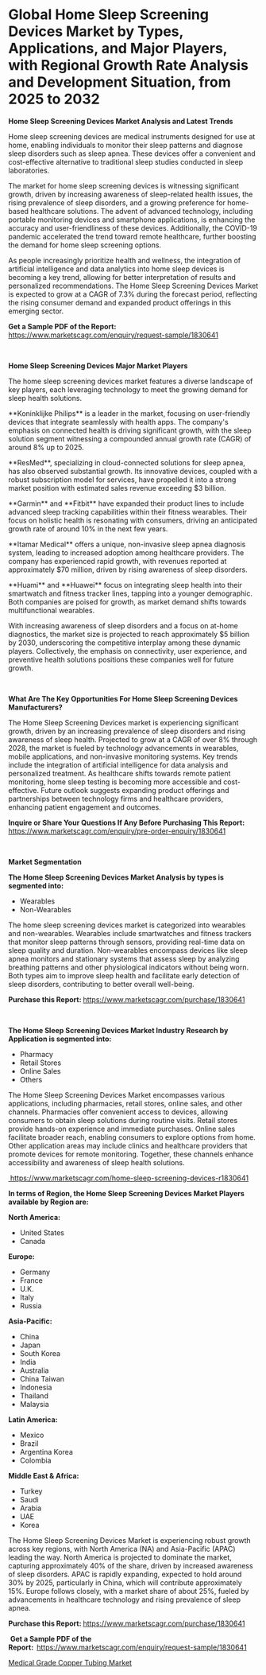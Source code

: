 <p><h1>Global Home Sleep Screening Devices Market by Types, Applications, and Major Players, with Regional Growth Rate Analysis and Development Situation, from 2025 to 2032</h1></p><p><strong>Home Sleep Screening Devices Market Analysis and Latest Trends</strong></p>
<p><p>Home sleep screening devices are medical instruments designed for use at home, enabling individuals to monitor their sleep patterns and diagnose sleep disorders such as sleep apnea. These devices offer a convenient and cost-effective alternative to traditional sleep studies conducted in sleep laboratories.</p><p>The market for home sleep screening devices is witnessing significant growth, driven by increasing awareness of sleep-related health issues, the rising prevalence of sleep disorders, and a growing preference for home-based healthcare solutions. The advent of advanced technology, including portable monitoring devices and smartphone applications, is enhancing the accuracy and user-friendliness of these devices. Additionally, the COVID-19 pandemic accelerated the trend toward remote healthcare, further boosting the demand for home sleep screening options.</p><p>As people increasingly prioritize health and wellness, the integration of artificial intelligence and data analytics into home sleep devices is becoming a key trend, allowing for better interpretation of results and personalized recommendations. The Home Sleep Screening Devices Market is expected to grow at a CAGR of 7.3% during the forecast period, reflecting the rising consumer demand and expanded product offerings in this emerging sector.</p></p>
<p><strong>Get a Sample PDF of the Report:&nbsp;</strong> <a href="https://www.marketscagr.com/enquiry/request-sample/1830641?utm_campaign=2924&utm_medium=2&utm_source=Github&utm_content=ia&utm_term=05032025&utm_id=home-sleep-screening-devices">https://www.marketscagr.com/enquiry/request-sample/1830641</a></p>
<p>&nbsp;</p>
<p><strong>Home Sleep Screening Devices Major Market Players</strong></p>
<p><p>The home sleep screening devices market features a diverse landscape of key players, each leveraging technology to meet the growing demand for sleep health solutions. </p><p>**Koninklijke Philips** is a leader in the market, focusing on user-friendly devices that integrate seamlessly with health apps. The company's emphasis on connected health is driving significant growth, with the sleep solution segment witnessing a compounded annual growth rate (CAGR) of around 8% up to 2025.</p><p>**ResMed**, specializing in cloud-connected solutions for sleep apnea, has also observed substantial growth. Its innovative devices, coupled with a robust subscription model for services, have propelled it into a strong market position with estimated sales revenue exceeding $3 billion.</p><p>**Garmin** and **Fitbit** have expanded their product lines to include advanced sleep tracking capabilities within their fitness wearables. Their focus on holistic health is resonating with consumers, driving an anticipated growth rate of around 10% in the next few years.</p><p>**Itamar Medical** offers a unique, non-invasive sleep apnea diagnosis system, leading to increased adoption among healthcare providers. The company has experienced rapid growth, with revenues reported at approximately $70 million, driven by rising awareness of sleep disorders.</p><p>**Huami** and **Huawei** focus on integrating sleep health into their smartwatch and fitness tracker lines, tapping into a younger demographic. Both companies are poised for growth, as market demand shifts towards multifunctional wearables.</p><p>With increasing awareness of sleep disorders and a focus on at-home diagnostics, the market size is projected to reach approximately $5 billion by 2030, underscoring the competitive interplay among these dynamic players. Collectively, the emphasis on connectivity, user experience, and preventive health solutions positions these companies well for future growth.</p></p>
<p>&nbsp;</p>
<p><strong>What Are The Key Opportunities For Home Sleep Screening Devices Manufacturers?</strong></p>
<p><p>The Home Sleep Screening Devices market is experiencing significant growth, driven by an increasing prevalence of sleep disorders and rising awareness of sleep health. Projected to grow at a CAGR of over 8% through 2028, the market is fueled by technology advancements in wearables, mobile applications, and non-invasive monitoring systems. Key trends include the integration of artificial intelligence for data analysis and personalized treatment. As healthcare shifts towards remote patient monitoring, home sleep testing is becoming more accessible and cost-effective. Future outlook suggests expanding product offerings and partnerships between technology firms and healthcare providers, enhancing patient engagement and outcomes.</p></p>
<p><strong>Inquire or Share Your Questions If Any Before Purchasing This Report:</strong> <a href="https://www.marketscagr.com/enquiry/pre-order-enquiry/1830641?utm_campaign=2924&utm_medium=2&utm_source=Github&utm_content=ia&utm_term=05032025&utm_id=home-sleep-screening-devices">https://www.marketscagr.com/enquiry/pre-order-enquiry/1830641</a></p>
<p>&nbsp;</p>
<p><strong>Market Segmentation</strong></p>
<p><strong>The Home Sleep Screening Devices Market Analysis by types is segmented into:</strong></p>
<p><ul><li>Wearables</li><li>Non-Wearables</li></ul></p>
<p><p>The home sleep screening devices market is categorized into wearables and non-wearables. Wearables include smartwatches and fitness trackers that monitor sleep patterns through sensors, providing real-time data on sleep quality and duration. Non-wearables encompass devices like sleep apnea monitors and stationary systems that assess sleep by analyzing breathing patterns and other physiological indicators without being worn. Both types aim to improve sleep health and facilitate early detection of sleep disorders, contributing to better overall well-being.</p></p>
<p><strong>Purchase this Report:&nbsp;</strong><a href="https://www.marketscagr.com/purchase/1830641?utm_campaign=2924&utm_medium=2&utm_source=Github&utm_content=ia&utm_term=05032025&utm_id=home-sleep-screening-devices">https://www.marketscagr.com/purchase/1830641</a></p>
<p>&nbsp;</p>
<p><strong>The Home Sleep Screening Devices Market Industry Research by Application is segmented into:</strong></p>
<p><ul><li>Pharmacy</li><li>Retail Stores</li><li>Online Sales</li><li>Others</li></ul></p>
<p><p>The Home Sleep Screening Devices Market encompasses various applications, including pharmacies, retail stores, online sales, and other channels. Pharmacies offer convenient access to devices, allowing consumers to obtain sleep solutions during routine visits. Retail stores provide hands-on experience and immediate purchases. Online sales facilitate broader reach, enabling consumers to explore options from home. Other application areas may include clinics and healthcare providers that promote devices for remote monitoring. Together, these channels enhance accessibility and awareness of sleep health solutions.</p></p>
<p><a href="https://www.marketscagr.com/home-sleep-screening-devices-r1830641?utm_campaign=2924&utm_medium=2&utm_source=Github&utm_content=ia&utm_term=05032025&utm_id=home-sleep-screening-devices">&nbsp;https://www.marketscagr.com/home-sleep-screening-devices-r1830641</a></p>
<p><strong>In terms of Region, the Home Sleep Screening Devices Market Players available by Region are:</strong></p>
<p>
    <p> <strong> North America: </strong>
        <ul>
            <li>United States</li>
            <li>Canada</li>
        </ul>
        </p> 
    <p> <strong> Europe: </strong>
        <ul>
            <li>Germany</li>
            <li>France</li>
            <li>U.K.</li>
            <li>Italy</li>
            <li>Russia</li>
        </ul>
        </p> 
    <p> <strong> Asia-Pacific: </strong>
        <ul>
            <li>China</li>
            <li>Japan</li>
            <li>South Korea</li>
            <li>India</li>
            <li>Australia</li>
            <li>China Taiwan</li>
            <li>Indonesia</li>
            <li>Thailand</li>
            <li>Malaysia</li>
        </ul>
        </p> 
    <p> <strong> Latin America: </strong>
        <ul>
            <li>Mexico</li>
            <li>Brazil</li>
            <li>Argentina Korea</li>
            <li>Colombia</li>
        </ul>
        </p> 
    <p> <strong> Middle East & Africa: </strong>
        <ul>
            <li>Turkey</li>
            <li>Saudi</li>
            <li>Arabia</li>
            <li>UAE</li>
            <li>Korea</li>
        </ul>
    </p>
    </p>
<p><p>The Home Sleep Screening Devices Market is experiencing robust growth across key regions, with North America (NA) and Asia-Pacific (APAC) leading the way. North America is projected to dominate the market, capturing approximately 40% of the share, driven by increased awareness of sleep disorders. APAC is rapidly expanding, expected to hold around 30% by 2025, particularly in China, which will contribute approximately 15%. Europe follows closely, with a market share of about 25%, fueled by advancements in healthcare technology and rising prevalence of sleep apnea.</p></p>
<p><strong>Purchase this Report: </strong><a href="https://www.marketscagr.com/purchase/1830641?utm_campaign=2924&utm_medium=2&utm_source=Github&utm_content=ia&utm_term=05032025&utm_id=home-sleep-screening-devices">https://www.marketscagr.com/purchase/1830641</a></p>
<p>&nbsp;<strong>Get a Sample PDF of the Report:&nbsp;&nbsp;</strong><a href="https://www.marketscagr.com/enquiry/request-sample/1830641?utm_campaign=2924&utm_medium=2&utm_source=Github&utm_content=ia&utm_term=05032025&utm_id=home-sleep-screening-devices">https://www.marketscagr.com/enquiry/request-sample/1830641</a></p>
<p><strong></strong></p>
<p><p><a href="https://github.com/xtysizov/Market-Research-Report-List-1/blob/main/medical-grade-copper-tubing-market.md?utm_campaign=2924&utm_medium=2&utm_source=Github&utm_content=ia&utm_term=05032025&utm_id=home-sleep-screening-devices">Medical Grade Copper Tubing Market</a></p></p>